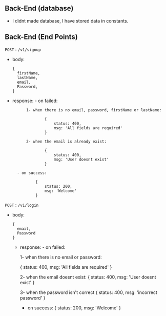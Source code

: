 ## Back-End (database)
 - I didnt made database, I have stored data in constants.

## Back-End (End Points)

`POST` : `/v1/signup`

- body:

  ```
  {
    firstName,
    lastName,
    email,
    Password,
  }
  ```

- response: - on failed:

      		1- when there is no email, password, firstName or lastName:

      				{
      					status: 400,
      					msg: 'All fields are required'
      				}

      		2- when the email is already exist:

      				{
      					status: 400,
      					msg: 'User doesnt exist'
      				}

      	- on success:

      			{
      				status: 200,
      				msg: 'Welcome'
      			}

`POST` : `/v1/login`

- body:

  ```
  {
    email,
    Password
  }
  ```

  - response: - on failed:

    1- when there is no email or password:

    {
      status: 400,
      msg: 'All fields are required'
    }

    2- when the email doesnt exist:
    {
      status: 400,
      msg: 'User doesnt exist'
    }

    3- when the password isn't correct
      {
        status: 400,
        msg: 'incorrect password'
      }

    - on success:
      {
        status: 200,
        msg: 'Welcome'
      }


